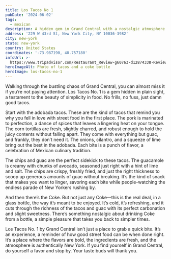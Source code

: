 ```yaml
---
title: Los Tacos No 1
pubDate: '2024-06-02'
tags:
  - mexican
description: A hidden gem in Grand Central with a nostalgic atmosphere
address: '229 W 43rd St, New York City, NY 10036-3982'
city: new-york
state: new-york
country: United States
coordinates: '-73.987190, 40.757180'
infoUrl: >-
  https://www.tripadvisor.com/Restaurant_Review-g60763-d12874338-Reviews-Los_Tacos_No_1-New_York_City_New_York.html
heroImageAlt: Photo of tacos and a coke bottle
heroImage: los-tacos-no-1
---
```


Walking through the bustling chaos of Grand Central, you can almost miss it if you’re not paying attention. Los Tacos No. 1 is a gem hidden in plain sight, a testament to the beauty of simplicity in food. No frills, no fuss, just damn good tacos.

Start with the adobada tacos. These are the kind of tacos that remind you why you fell in love with street food in the first place. The pork is marinated to perfection, a dance of spices that leaves a lingering heat on your tongue. The corn tortillas are fresh, slightly charred, and robust enough to hold the juicy contents without falling apart. They come with everything but guac, and frankly, they don’t need it. The onions, cilantro, and a squeeze of lime bring out the best in the adobada. Each bite is a punch of flavor, a celebration of Mexican culinary tradition.

The chips and guac are the perfect sidekick to these tacos. The guacamole is creamy with chunks of avocado, seasoned just right with a hint of lime and salt. The chips are crispy, freshly fried, and just the right thickness to scoop up generous amounts of guac without breaking. It’s the kind of snack that makes you want to linger, savoring each bite while people-watching the endless parade of New Yorkers rushing by.

And then there’s the Coke. But not just any Coke—this is the real deal, in a glass bottle, the way it’s meant to be enjoyed. It’s cold, it’s refreshing, and it cuts through the richness of the tacos and guac with its perfect carbonation and slight sweetness. There’s something nostalgic about drinking Coke from a bottle, a simple pleasure that takes you back to simpler times.

Los Tacos No. 1 by Grand Central isn’t just a place to grab a quick bite. It’s an experience, a reminder of how good street food can be when done right. It’s a place where the flavors are bold, the ingredients are fresh, and the atmosphere is authentically New York. If you find yourself in Grand Central, do yourself a favor and stop by. Your taste buds will thank you.
